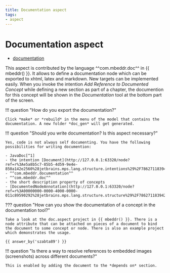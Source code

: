 ```yaml
---
title: Documentation aspect
tags:
- aspect
---
```


# Documentation aspect

- [documentation](http://mbeddr.com/files/documentationdocumentation.pdf)

This aspect is contributed by the language ^^com.mbeddr.doc^^ in {{ mbeddr() }}. It allows to define a documentation node which can be exported to xhtml, latex
and markdown. New targets can be implemented easily. When you invoke the intention *Add Reference to
Documented Concept* while defining a new section as part of a chapter, the documention for this concept will be shown
in the *Documentation* tool at the bottom part of the screen.

!!! question "How do you export the documentation?"

    Click *make* or *rebuild* in the menu of the model that contains the documentation. A new folder *doc_gen* will get generated.

!!! question "Should you write documentation? Is this aspect necessary?"

    Yes, code is not always self documenting. You have the following possibilities for writing documention: 

    - JavaDoc[^1] 
    - the intention [Document](http://127.0.0.1:63320/node?ref=r%3Ae5a8b5c7-85b5-4d59-9e4e-850a142e2560%28jetbrains.mps.lang.structure.intentions%29%2F7862711839424636005)
    - ^^com.mbeddr.documentation^^
    - ^^com.mbeddr.doc^^
    - the short description property of concepts
    - [DocumentedNodeAnnotation](http://127.0.0.1:63320/node?ref=r%3A00000000-0000-4000-0000-011c89590292%28jetbrains.mps.lang.structure.structure%29%2F7862711839422615209)

??? question "How can you show the documentation of a concept in the documentation tool?"

    Take a look at the doc.aspect project in {{ mbeddr() }}. There is a node attribute that can be attached on pieces of a document to bind the document to some concept or node. There is also an example project which demonstrates the usage.

    {{ answer_by('szabta89') }}

!!! question "Is there a way to resolve references to embedded images (screenshots) across different documents?"

    This is enabled by adding the document to the *depends on* section.

[^1]:[Use javadoc liberally](http://www.javapractices.com/topic/TopicAction.do?Id=60)